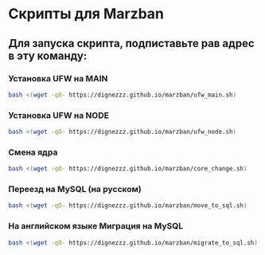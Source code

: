 # Скрипты для Marzban
## Для запуска скрипта, подпиставьте рав адрес в эту команду:
### Установка UFW  на  MAIN
```bash
bash <(wget -qO- https://dignezzz.github.io/marzban/ufw_main.sh)
```
### Установка UFW  на  NODE
```bash
bash <(wget -qO- https://dignezzz.github.io/marzban/ufw_node.sh)
```
### Смена ядра
```bash
bash <(wget -qO- https://dignezzz.github.io/marzban/core_change.sh)
```
### Переезд на MySQL (на русском)
```bash
bash <(wget -qO- https://dignezzz.github.io/marzban/move_to_sql.sh)
```
### На английском языке Миграция на MySQL
```bash
bash <(wget -qO- https://dignezzz.github.io/marzban/migrate_to_sql.sh)
```
